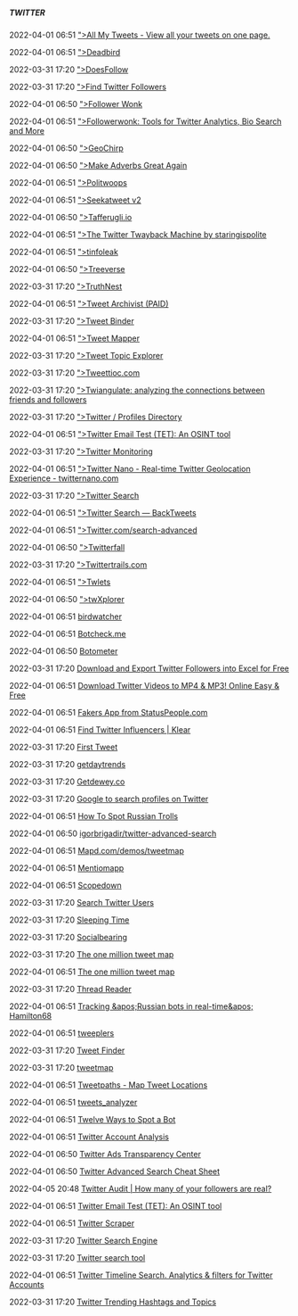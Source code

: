 #####  TWITTER

2022-04-01 06:51 [&quot;&gt;All My Tweets - View all your tweets on one page.](https://www.allmytweets.net/connect/)

2022-04-01 06:51 [&quot;&gt;Deadbird](https://keitharm.me/project/deadbird)

2022-03-31 17:20 [&quot;&gt;DoesFollow](https://doesfollow.com/)

2022-03-31 17:20 [&quot;&gt;Find Twitter Followers](http://searchfortweets1.com/)

2022-04-01 06:50 [&quot;&gt;Follower Wonk](https://followerwonk.com/analyze)

2022-04-01 06:51 [&quot;&gt;Followerwonk: Tools for Twitter Analytics, Bio Search and More](https://followerwonk.com/)

2022-04-01 06:50 [&quot;&gt;GeoChirp](http://www.geochirp.com/)

2022-04-01 06:50 [&quot;&gt;Make Adverbs Great Again](https://makeadverbsgreatagain.org/allegedly/)

2022-04-01 06:51 [&quot;&gt;Politwoops](https://politwoops.com/countries)

2022-04-01 06:51 [&quot;&gt;Seekatweet v2](https://www.seekatweet.com/)

2022-04-01 06:50 [&quot;&gt;Tafferugli.io](https://www.tafferugli.io/)

2022-04-01 06:51 [&quot;&gt;The Twitter Twayback Machine by staringispolite](http://staringispolite.github.io/twayback-machine/)

2022-04-01 06:51 [&quot;&gt;tinfoleak](https://tinfoleak.com/)

2022-04-01 06:50 [&quot;&gt;Treeverse](https://treeverse.app/)

2022-03-31 17:20 [&quot;&gt;TruthNest](https://app.truthnest.com/)

2022-04-01 06:51 [&quot;&gt;Tweet Archivist (PAID)](http://www.tweetarchivist.com/)

2022-03-31 17:20 [&quot;&gt;Tweet Binder](https://www.tweetbinder.com/)

2022-04-01 06:51 [&quot;&gt;Tweet Mapper](https://keitharm.me/project/tweet-mapper)

2022-03-31 17:20 [&quot;&gt;Tweet Topic Explorer](http://tweettopicexplorer.neoformix.com/)

2022-03-31 17:20 [&quot;&gt;Tweettioc.com](http://tweettioc.com/)

2022-03-31 17:20 [&quot;&gt;Twiangulate: analyzing the connections between friends and followers](https://twiangulate.com/search/)

2022-03-31 17:20 [&quot;&gt;Twitter / Profiles Directory](https://twitter.com/i/directory)

2022-04-01 06:51 [&quot;&gt;Twitter Email Test (TET): An OSINT tool](http://ww25.pdevesian.eu/tet?subid1=20220807-0815-525c-a9f9-ea26a23b1901)

2022-03-31 17:20 [&quot;&gt;Twitter Monitoring](https://one-plus.github.io/TwitterMonitor)

2022-04-01 06:51 [&quot;&gt;Twitter Nano - Real-time Twitter Geolocation Experience - twitternano.com](https://www.twitternano.com/)

2022-03-31 17:20 [&quot;&gt;Twitter Search](https://one-plus.github.io/Twitter)

2022-04-01 06:51 [&quot;&gt;Twitter Search — BackTweets](http://backtweets.com/)

2022-04-01 06:51 [&quot;&gt;Twitter.com/search-advanced](https://twitter.com/search-advanced?lang=en-gb)

2022-04-01 06:50 [&quot;&gt;Twitterfall](https://twitterfall.com/)

2022-03-31 17:20 [&quot;&gt;Twittertrails.com](http://twittertrails.com/)

2022-04-01 06:51 [&quot;&gt;Twlets](http://twlets.com/)

2022-04-01 06:50 [&quot;&gt;twXplorer](https://twxplorer.knightlab.com/)

2022-04-01 06:51 [birdwatcher](https://github.com/michenriksen/birdwatcher)

2022-04-01 06:51 [Botcheck.me](https://botcheck.me/)

2022-04-01 06:50 [Botometer](https://botometer.osome.iu.edu/#!/)

2022-03-31 17:20 [Download and Export Twitter Followers into Excel for Free](https://www.vicinitas.io/free-tools/download-twitter-followers)

2022-04-01 06:51 [Download Twitter Videos to MP4 &amp; MP3! Online Easy &amp; Free](https://www.downloadtwittervideo.com/)

2022-04-01 06:51 [Fakers App from StatusPeople.com](http://fakers.statuspeople.com/)

2022-04-01 06:51 [Find Twitter Influencers | Klear](https://klear.com/free-tools/find-twitter-influencers)

2022-03-31 17:20 [First Tweet](http://ctrlq.org/first/)

2022-03-31 17:20 [getdaytrends](https://getdaytrends.com/)

2022-03-31 17:20 [Getdewey.co](https://getdewey.co/)

2022-03-31 17:20 [Google to search profiles on Twitter](https://recruitin.net/twitter.php)

2022-04-01 06:51 [How To Spot Russian Trolls](https://medium.com/dfrlab/trolltracker-how-to-spot-russian-trolls-2f6d3d287eaa)

2022-04-01 06:50 [igorbrigadir/twitter-advanced-search](https://github.com/igorbrigadir/twitter-advanced-search)

2022-04-01 06:51 [Mapd.com/demos/tweetmap](https://www.mapd.com/demos/tweetmap)

2022-04-01 06:51 [Mentiomapp](https://mentionmapp.com/)

2022-04-01 06:51 [Scopedown](http://downloadperiscopevideos.com/)

2022-03-31 17:20 [Search Twitter Users](https://pushshift.io/twitter-user-search/)

2022-03-31 17:20 [Sleeping Time](http://sleepingtime.org/)

2022-03-31 17:20 [Socialbearing](https://socialbearing.com/)

2022-03-31 17:20 [The one million tweet map](https://onemilliontweetmap.com/)

2022-04-01 06:51 [The one million tweet map](https://onemilliontweetmap.com/?center=25.505%2C-0.09&cluster=1&hashtag1=&hashtag2=&hashtagBattle=0&heatmap=0&search=&sun=0&timeRange=0&timeRange=25&timeSelector=0&timeStep=0&zoom=2)

2022-03-31 17:20 [Thread Reader](https://threadreaderapp.com/)

2022-04-01 06:51 [Tracking &amp;apos;Russian bots in real-time&amp;apos; Hamilton68](https://dashboard.securingdemocracy.org/)

2022-04-01 06:51 [tweeplers](https://www.tweeplers.com/map/)

2022-03-31 17:20 [Tweet Finder](https://cse.google.com/cse?cx=016621447308871563343%3Au4r_fupvs-e)

2022-03-31 17:20 [tweetmap](https://www.heavy.ai/demos/tweetmap)

2022-04-01 06:51 [Tweetpaths - Map Tweet Locations](http://ww7.tweetpaths.com/)

2022-04-01 06:51 [tweets_analyzer](https://github.com/x0rz/tweets_analyzer)

2022-04-01 06:51 [Twelve Ways to Spot a Bot](https://medium.com/dfrlab/botspot-twelve-ways-to-spot-a-bot-aedc7d9c110c)

2022-04-01 06:51 [Twitter Account Analysis](https://accountanalysis.lucahammer.com/)

2022-04-01 06:50 [Twitter Ads Transparency Center](https://ads.twitter.com/transparency)

2022-04-01 06:50 [Twitter Advanced Search Cheat Sheet](https://twitter.com/OsintStash/status/1075397222710284288)

2022-04-05 20:48 [Twitter Audit | How many of your followers are real?](https://www.twitteraudit.com/)

2022-04-01 06:51 [Twitter Email Test (TET): An OSINT tool](http://ww25.pdevesian.eu/tet?subid1=20220807-0835-573a-9dfe-c7eddfb0740f)

2022-04-01 06:51 [Twitter Scraper](https://github.com/taspinar/twitterscraper)

2022-03-31 17:20 [Twitter Search Engine](https://cse.google.com/cse?cx=5857bab69c8b8e37e)

2022-03-31 17:20 [Twitter search tool](https://www.aware-online.com/en/osint-tools/twitter-search-tool/)

2022-04-01 06:51 [Twitter Timeline Search. Analytics &amp; filters for Twitter Accounts](https://socialbearing.com/search/user)

2022-03-31 17:20 [Twitter Trending Hashtags and Topics](https://www.trendsmap.com/)



